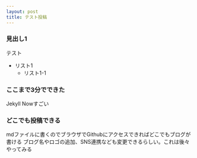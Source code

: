 ```yaml
---
layout: post
title: テスト投稿
---
```

### 見出し1
テスト
- リスト1
  - リスト1-1

### ここまで3分でできた
Jekyll Nowすごい
### どこでも投稿できる
mdファイルに書くのでブラウザでGithubにアクセスできればどこでもブログが書ける
ブログ名やロゴの追加、SNS連携なども変更できるらしい。これは後々やってみる

